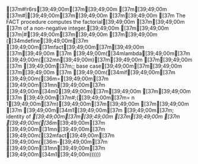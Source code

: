 [37m#!r6rs[39;49;00m[37m[39;49;00m
[37m[39;49;00m
[37m#|[39;49;00m[37m[39;49;00m
[37m[39;49;00m
[37m   The FACT procedure computes the factorial[39;49;00m
[37m[39;49;00m
[37m   of a non-negative integer.[39;49;00m
[37m[39;49;00m
[37m|#[39;49;00m[37m[39;49;00m
[37m[39;49;00m
([34mdefine[39;49;00m[37m [39;49;00m[31mfact[39;49;00m[37m[39;49;00m
[37m[39;49;00m
[37m  [39;49;00m([34mlambda[39;49;00m[37m [39;49;00m([32mn[39;49;00m)[37m[39;49;00m
[37m[39;49;00m
[37m    [39;49;00m[37m;; base case[39;49;00m[37m[39;49;00m
[37m[39;49;00m
[37m    [39;49;00m([34mif[39;49;00m[37m [39;49;00m([36m=[39;49;00m[37m [39;49;00m[31mn[39;49;00m[37m [39;49;00m[34m0[39;49;00m)[37m[39;49;00m
[37m[39;49;00m
[37m        [39;49;00m[37m#;([39;49;00m[37m= n 1[39;49;00m[37m)[39;49;00m[37m[39;49;00m
[37m[39;49;00m
[37m        [39;49;00m[34m1[39;49;00m[37m       [39;49;00m[37m; identity of *[39;49;00m[37m[39;49;00m
[37m[39;49;00m
[37m        [39;49;00m([36m*[39;49;00m[37m [39;49;00m[31mn[39;49;00m[37m [39;49;00m([32mfact[39;49;00m[37m [39;49;00m([36m-[39;49;00m[37m [39;49;00m[31mn[39;49;00m[37m [39;49;00m[34m1[39;49;00m))))))
